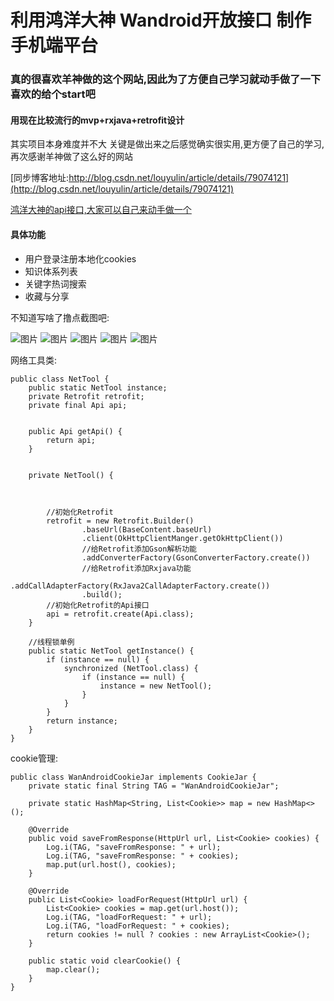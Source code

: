 # 利用鸿洋大神 Wandroid开放接口 制作手机端平台
### 真的很喜欢羊神做的这个网站,因此为了方便自己学习就动手做了一下 喜欢的给个start吧

#### 用现在比较流行的mvp+rxjava+retrofit设计

其实项目本身难度并不大 关键是做出来之后感觉确实很实用,更方便了自己的学习,再次感谢羊神做了这么好的网站

[同步博客地址:http://blog.csdn.net/louyulin/article/details/79074121](http://blog.csdn.net/louyulin/article/details/79074121)

[鸿洋大神的api接口,大家可以自己来动手做一个](http://www.wanandroid.com/blog/show/2)

#### 具体功能
* 用户登录注册本地化cookies
* 知识体系列表
* 关键字热词搜索
* 收藏与分享

不知道写啥了撸点截图吧:

![图片](http://img.blog.csdn.net/20180116140812278?watermark/2/text/aHR0cDovL2Jsb2cuY3Nkbi5uZXQvbG91eXVsaW4=/font/5a6L5L2T/fontsize/400/fill/I0JBQkFCMA==/dissolve/70/gravity/SouthEast)
![图片](http://img.blog.csdn.net/20180116141514368)
![图片](http://img.blog.csdn.net/20180116141339462)
![图片](http://img.blog.csdn.net/20180116141423898)
![图片](http://img.blog.csdn.net/20180116141446853)

网络工具类:

    public class NetTool {
        public static NetTool instance;
        private Retrofit retrofit;
        private final Api api;


        public Api getApi() {
            return api;
        }


        private NetTool() {



            //初始化Retrofit
            retrofit = new Retrofit.Builder()
                    .baseUrl(BaseContent.baseUrl)
                    .client(OkHttpClientManger.getOkHttpClient())
                    //给Retrofit添加Gson解析功能
                    .addConverterFactory(GsonConverterFactory.create())
                    //给Retrofit添加Rxjava功能
                    .addCallAdapterFactory(RxJava2CallAdapterFactory.create())
                    .build();
            //初始化Retrofit的Api接口
            api = retrofit.create(Api.class);
        }

        //线程锁单例
        public static NetTool getInstance() {
            if (instance == null) {
                synchronized (NetTool.class) {
                    if (instance == null) {
                        instance = new NetTool();
                    }
                }
            }
            return instance;
        }
    }


cookie管理:

    public class WanAndroidCookieJar implements CookieJar {
        private static final String TAG = "WanAndroidCookieJar";

        private static HashMap<String, List<Cookie>> map = new HashMap<>();

        @Override
        public void saveFromResponse(HttpUrl url, List<Cookie> cookies) {
            Log.i(TAG, "saveFromResponse: " + url);
            Log.i(TAG, "saveFromResponse: " + cookies);
            map.put(url.host(), cookies);
        }

        @Override
        public List<Cookie> loadForRequest(HttpUrl url) {
            List<Cookie> cookies = map.get(url.host());
            Log.i(TAG, "loadForRequest: " + url);
            Log.i(TAG, "loadForRequest: " + cookies);
            return cookies != null ? cookies : new ArrayList<Cookie>();
        }

        public static void clearCookie() {
            map.clear();
        }
    }


